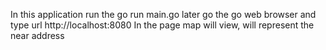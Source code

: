 In this application run the go run main.go
later go the  go web browser and type url http://localhost:8080
In the page map will view, will represent the near address
